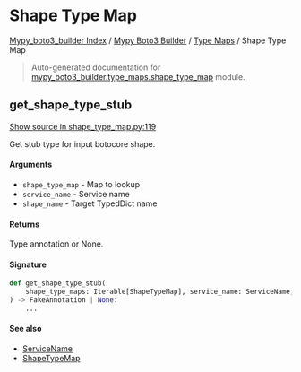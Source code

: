 # Shape Type Map

[Mypy_boto3_builder Index](../../README.md#mypy_boto3_builder-index) /
[Mypy Boto3 Builder](../index.md#mypy-boto3-builder) /
[Type Maps](./index.md#type-maps) /
Shape Type Map

> Auto-generated documentation for [mypy_boto3_builder.type_maps.shape_type_map](https://github.com/youtype/mypy_boto3_builder/blob/main/mypy_boto3_builder/type_maps/shape_type_map.py) module.

## get_shape_type_stub

[Show source in shape_type_map.py:119](https://github.com/youtype/mypy_boto3_builder/blob/main/mypy_boto3_builder/type_maps/shape_type_map.py#L119)

Get stub type for input botocore shape.

#### Arguments

- `shape_type_map` - Map to lookup
- `service_name` - Service name
- `shape_name` - Target TypedDict name

#### Returns

Type annotation or None.

#### Signature

```python
def get_shape_type_stub(
    shape_type_maps: Iterable[ShapeTypeMap], service_name: ServiceName, shape_name: str
) -> FakeAnnotation | None:
    ...
```

#### See also

- [ServiceName](../service_name.md#servicename)
- [ShapeTypeMap](#shapetypemap)
